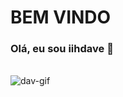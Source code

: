 # BEM VINDO
### Olá, eu sou iihdave  👋

<div style= "display inline-block"><br>
<image align "right" alt="dav-gif" src="https://cdn.discordapp.com/attachments/882582293816938526/882600057797496912/hello_guys.gif">
</div>
